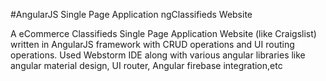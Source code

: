 #AngularJS Single Page Application ngClassifieds Website

A eCommerce Classifieds Single Page Application Website (like Craigslist) written in AngularJS framework with CRUD operations and UI routing operations. Used Webstorm IDE along with various angular libraries like angular material design, UI router, Angular firebase integration,etc
